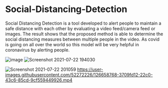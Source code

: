 # Social-Distancing-Detection
Social Distancing Detection is a tool developed to alert people to maintain a safe distance with each other by evaluating a video feed/camera feed or images. The result shows that the proposed method is able to determine the social distancing measures between multiple people in the video.
As covid is going on all over the world so this model will be very helpful in coronavirus by alerting people.

![image](https://user-images.githubusercontent.com/52272226/126654810-bb61cf1e-b758-455c-9cec-749a106ee2f3.png)
![Screenshot 2021-07-22 194030](https://user-images.githubusercontent.com/52272226/126653856-29666648-d6e8-40dc-91ab-ac2c9194e14c.png)

![Screenshot 2021-07-22 201059](https://user-images.githubusercontent.com/52272226/126658309-c3f8e8fc-b6b9-42aa-ba39-e2ad78e6fb77.png)
https://user-images.githubusercontent.com/52272226/126658768-3709fd12-22c0-43c6-85cd-9cf559449926.mp4


